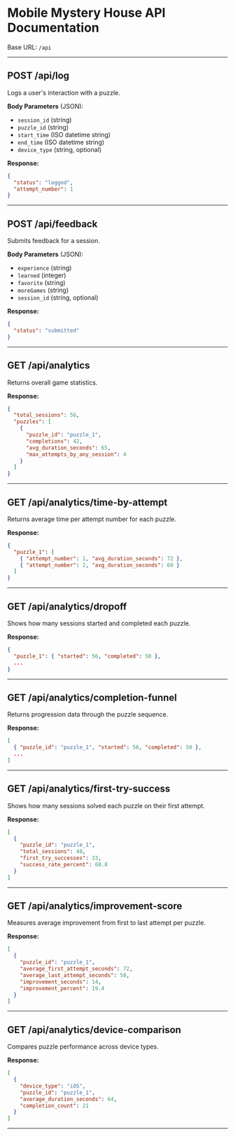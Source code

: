 # Mobile Mystery House API Documentation

Base URL: `/api`

---

## POST /api/log
Logs a user's interaction with a puzzle.

**Body Parameters** (JSON):
- `session_id` (string)
- `puzzle_id` (string)
- `start_time` (ISO datetime string)
- `end_time` (ISO datetime string)
- `device_type` (string, optional)

**Response:**
```json
{
  "status": "logged",
  "attempt_number": 1
}
```

---

## POST /api/feedback
Submits feedback for a session.

**Body Parameters** (JSON):
- `experience` (string)
- `learned` (integer)
- `favorite` (string)
- `moreGames` (string)
- `session_id` (string, optional)

**Response:**
```json
{
  "status": "submitted"
}
```

---

## GET /api/analytics
Returns overall game statistics.

**Response:**
```json
{
  "total_sessions": 56,
  "puzzles": [
    {
      "puzzle_id": "puzzle_1",
      "completions": 42,
      "avg_duration_seconds": 65,
      "max_attempts_by_any_session": 4
    }
  ]
}
```

---

## GET /api/analytics/time-by-attempt
Returns average time per attempt number for each puzzle.

**Response:**
```json
{
  "puzzle_1": [
    { "attempt_number": 1, "avg_duration_seconds": 72 },
    { "attempt_number": 2, "avg_duration_seconds": 60 }
  ]
}
```

---

## GET /api/analytics/dropoff
Shows how many sessions started and completed each puzzle.

**Response:**
```json
{
  "puzzle_1": { "started": 56, "completed": 50 },
  ...
}
```

---

## GET /api/analytics/completion-funnel
Returns progression data through the puzzle sequence.

**Response:**
```json
[
  { "puzzle_id": "puzzle_1", "started": 56, "completed": 50 },
  ...
]
```

---

## GET /api/analytics/first-try-success
Shows how many sessions solved each puzzle on their first attempt.

**Response:**
```json
[
  {
    "puzzle_id": "puzzle_1",
    "total_sessions": 48,
    "first_try_successes": 33,
    "success_rate_percent": 68.8
  }
]
```

---

## GET /api/analytics/improvement-score
Measures average improvement from first to last attempt per puzzle.

**Response:**
```json
[
  {
    "puzzle_id": "puzzle_1",
    "average_first_attempt_seconds": 72,
    "average_last_attempt_seconds": 58,
    "improvement_seconds": 14,
    "improvement_percent": 19.4
  }
]
```

---

## GET /api/analytics/device-comparison
Compares puzzle performance across device types.

**Response:**
```json
[
  {
    "device_type": "iOS",
    "puzzle_id": "puzzle_1",
    "average_duration_seconds": 64,
    "completion_count": 21
  }
]
```

---